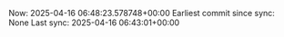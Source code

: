 Now: 2025-04-16 06:48:23.578748+00:00 Earliest commit since sync: None Last sync: 2025-04-16 06:43:01+00:00
